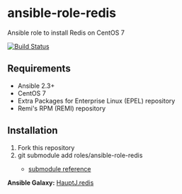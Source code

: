 # ansible-role-redis
Ansible role to install Redis on CentOS 7

[![Build Status](https://travis-ci.org/HauptJ/ansible-role-redis.svg?branch=master)](https://travis-ci.org/HauptJ/ansible-role-redis)

## Requirements
- Ansible 2.3+
- CentOS 7
- Extra Packages for Enterprise Linux (EPEL) repository
- Remi's RPM (REMI) repository

## Installation
1. Fork this repository
2. git submodule add <git host> roles/ansible-role-redis
    - [submodule reference](https://chrisjean.com/git-submodules-adding-using-removing-and-updating/)

**Ansible Galaxy:** [HauptJ.redis](https://galaxy.ansible.com/HauptJ/redis/)
